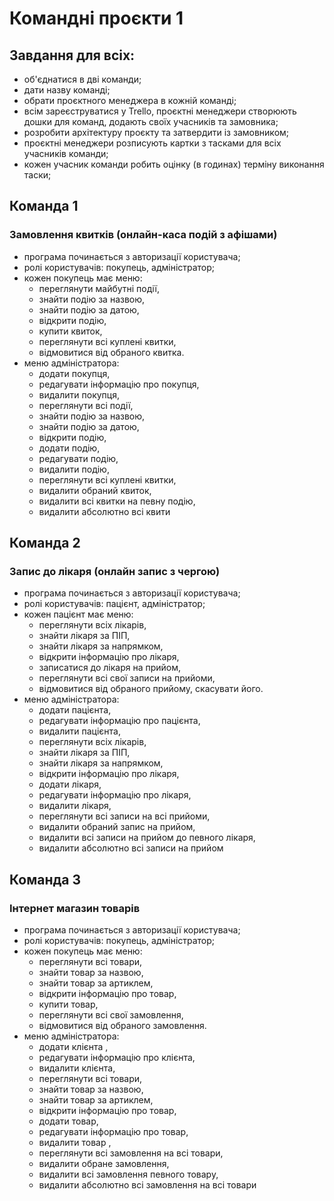 # Командні проєкти 1

## Завдання для всіх: 
- об'єднатися в дві команди;
- дати назву команді; 
- обрати проєктного менеджера в кожній команді;
- всім зареєструватися у Trello, проєктні менеджери створюють дошки для команд, додають своїх учасників та замовника;
- розробити архітектуру проєкту та затвердити із замовником;
- проєктні менеджери розписують картки з тасками для всіх учасників команди; 
- кожен учасник команди робить оцінку (в годинах) терміну виконання таски; 


## Команда 1
### Замовлення квитків (онлайн-каса подій з афішами)
- програма починається з авторизації користувача; 
- ролі користувачів: покупець, адміністратор; 
- кожен покупець має меню: 
    - переглянути майбутні події, 
    - знайти подію за назвою, 
    - знайти подію за датою, 
    - відкрити подію, 
    - купити квиток, 
    - переглянути всі куплені квитки, 
    - відмовитися від обраного квитка. 
- меню адміністратора: 
    - додати покупця,
    - редагувати інформацію про покупця,
    - видалити покупця,
    - переглянути всі події,
    - знайти подію за назвою, 
    - знайти подію за датою, 
    - відкрити подію, 
    - додати подію,
    - редагувати подію,
    - видалити подію,
    - переглянути всі куплені квитки,
    - видалити обраний квиток,
    - видалити всі квитки на певну подію,
    - видалити абсолютно всі квити 

## Команда 2
### Запис до лікаря (онлайн запис з чергою)
- програма починається з авторизації користувача; 
- ролі користувачів: пацієнт, адміністратор; 
- кожен пацієнт має меню: 
    - переглянути всіх лікарів, 
    - знайти лікаря за ПІП, 
    - знайти лікаря за напрямком, 
    - відкрити інформацію про лікаря, 
    - записатися до лікаря на прийом, 
    - переглянути всі свої записи на прийоми, 
    - відмовитися від обраного прийому, скасувати його. 
- меню адміністратора: 
    - додати пацієнта,
    - редагувати інформацію про пацієнта,
    - видалити пацієнта,
    - переглянути всіх лікарів,
    - знайти лікаря за ПІП, 
    - знайти лікаря за напрямком, 
    - відкрити інформацію про лікаря, 
    - додати лікаря,
    - редагувати інформацію про лікаря,
    - видалити лікаря,
    - переглянути всі записи на всі прийоми,
    - видалити обраний запис на прийом,
    - видалити всі записи на прийом до певного лікаря,
    - видалити абсолютно всі записи на прийом

## Команда 3
### Інтернет магазин товарів 
- програма починається з авторизації користувача; 
- ролі користувачів: покупець, адміністратор; 
- кожен покупець має меню: 
    - переглянути всі товари, 
    - знайти товар за назвою, 
    - знайти товар за артиклем, 
    - відкрити інформацію про товар, 
    - купити товар, 
    - переглянути всі свої замовлення, 
    - відмовитися від обраного замовлення. 
- меню адміністратора: 
    - додати клієнта ,
    - редагувати інформацію про клієнта,
    - видалити клієнта,
    - переглянути всі товари,
    - знайти товар за назвою, 
    - знайти товар за артиклем, 
    - відкрити інформацію про товар, 
    - додати товар,
    - редагувати інформацію про товар,
    - видалити товар ,
    - переглянути всі замовлення на всі товари,
    - видалити обране замовлення,
    - видалити всі замовлення певного товару,
    - видалити абсолютно всі замовлення на всі товари
